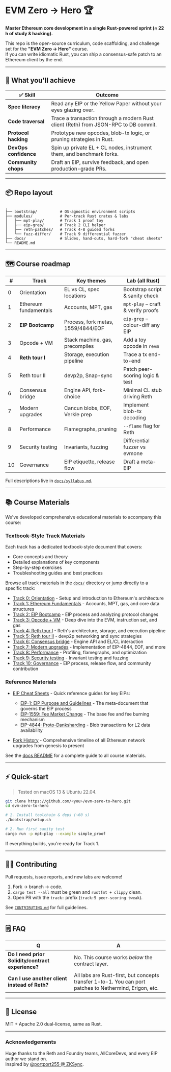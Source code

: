 # EVM Zero → Hero 🏆

**Master Ethereum core development in a single Rust-powered sprint (≈ 22 h of study & hacking).**

This repo is the open-source curriculum, code scaffolding, and challenge set for the **"EVM Zero → Hero"** course.  
If you can write idiomatic Rust, you can ship a consensus-safe patch to an Ethereum client by the end.

---

## 🎯  What you'll achieve

| ✅ Skill | Outcome |
|---------|---------|
| **Spec literacy** | Read any EIP or the Yellow Paper without your eyes glazing over. |
| **Code traversal** | Trace a transaction through a modern Rust client (Reth) from JSON-RPC to DB commit. |
| **Protocol hacking** | Prototype new opcodes, blob-tx logic, or pruning strategies in Rust. |
| **DevOps confidence** | Spin up private EL + CL nodes, instrument them, and benchmark forks. |
| **Community chops** | Draft an EIP, survive feedback, and open production-grade PRs. |

---

## 📦  Repo layout

```
.
├── bootstrap/          # OS-agnostic environment scripts
├── modules/            # Per-track Rust crates & labs
│   ├── mpt-play/       # Track 1 proof toy
│   ├── eip-grep/       # Track 2 CLI helper
│   ├── reth-patches/   # Track 4-8 guided forks
│   └── fuzz-differ/    # Track 9 differential fuzzer
├── docs/               # Slides, hand-outs, hard-fork "cheat sheets"
└── README.md
```

---

## 🗺️  Course roadmap

| # | Track | Key themes | Lab (all Rust) |
|---|-------|------------|----------------|
| 0 | Orientation | EL vs CL, spec locations | Bootstrap script & sanity check |
| 1 | Ethereum fundamentals | Accounts, MPT, gas | `mpt-play` – craft & verify proofs |
| 2 | **EIP Bootcamp** | Process, fork metas, 1559/4844/EOF | `eip-grep` – colour-diff any EIP |
| 3 | Opcode + VM | Stack machine, gas, precompiles | Add a toy opcode in `revm` |
| 4 | **Reth tour I** | Storage, execution pipeline | Trace a tx end-to-end |
| 5 | Reth tour II | devp2p, Snap-sync | Patch peer-scoring logic & test |
| 6 | Consensus bridge | Engine API, fork-choice | Minimal CL stub driving Reth |
| 7 | Modern upgrades | Cancun blobs, EOF, Verkle prep | Implement blob-tx decoding |
| 8 | Performance | Flamegraphs, pruning | `--flame` flag for Reth |
| 9 | Security testing | Invariants, fuzzing | Differential fuzzer vs evmone |
| 10 | Governance | EIP etiquette, release flow | Draft a meta-EIP |

Full descriptions live in [`docs/syllabus.md`](docs/syllabus.md).  

---

## 📚 Course Materials

We've developed comprehensive educational materials to accompany this course:

### Textbook-Style Track Materials

Each track has a dedicated textbook-style document that covers:
- Core concepts and theory
- Detailed explanations of key components
- Step-by-step exercises
- Troubleshooting guides and best practices

Browse all track materials in the [`docs/`](docs/) directory or jump directly to a specific track:

- [Track 0: Orientation](docs/track-0.md) - Setup and introduction to Ethereum's architecture
- [Track 1: Ethereum Fundamentals](docs/track-1.md) - Accounts, MPT, gas, and core data structures
- [Track 2: EIP Bootcamp](docs/track-2.md) - EIP process and analyzing protocol changes
- [Track 3: Opcode + VM](docs/track-3.md) - Deep dive into the EVM, instruction set, and gas
- [Track 4: Reth tour I](docs/track-4.md) - Reth's architecture, storage, and execution pipeline
- [Track 5: Reth tour II](docs/track-5.md) - devp2p networking and sync strategies
- [Track 6: Consensus bridge](docs/track-6.md) - Engine API and EL/CL interaction
- [Track 7: Modern upgrades](docs/track-7.md) - Implementation of EIP-4844, EOF, and more
- [Track 8: Performance](docs/track-8.md) - Profiling, flamegraphs, and optimization
- [Track 9: Security testing](docs/track-9.md) - Invariant testing and fuzzing
- [Track 10: Governance](docs/track-10.md) - EIP process, release flow, and community contribution

### Reference Materials

- [EIP Cheat Sheets](docs/eip-cheatsheets/) - Quick reference guides for key EIPs:
  - [EIP-1: EIP Purpose and Guidelines](docs/eip-cheatsheets/eip-1.md) - The meta-document that governs the EIP process
  - [EIP-1559: Fee Market Change](docs/eip-cheatsheets/eip-1559.md) - The base fee and fee burning mechanism
  - [EIP-4844: Proto-Danksharding](docs/eip-cheatsheets/eip-4844.md) - Blob transactions for L2 data availability
  
- [Fork History](docs/fork-history.md) - Comprehensive timeline of all Ethereum network upgrades from genesis to present

See the [docs README](docs/README.md) for a complete guide to all course materials.

---

## ⚡ Quick-start

> Tested on macOS 13 & Ubuntu 22.04.

```bash
git clone https://github.com/<you>/evm-zero-to-hero.git
cd evm-zero-to-hero

# 1. Install toolchain & deps (~60 s)
./bootstrap/setup.sh

# 2. Run first sanity test
cargo run -p mpt-play --example simple_proof
```

If everything builds, you're ready for Track 1.

---

## 👩‍💻  Contributing

Pull requests, issue reports, and new labs are welcome!

1. Fork → branch → code.
2. `cargo test --all` must be green and `rustfmt + clippy` clean.
3. Open PR with the `track:` prefix (`track:5 peer-scoring tweak`).

See [`CONTRIBUTING.md`](CONTRIBUTING.md) for full guidelines.

---

## 🗒️  FAQ

| Q | A |
|---|---|
| **Do I need prior Solidity/contract experience?** | No. This course works *below* the contract layer. |
| **Can I use another client instead of Reth?** | All labs are Rust-first, but concepts transfer 1-to-1. You can port patches to Nethermind, Erigon, etc. |

---

## 📜  License

MIT + Apache 2.0 dual-license, same as Rust.

---

### Acknowledgements

Huge thanks to the Reth and Foundry teams, AllCoreDevs, and every EIP author we stand on.  
Inspired by [@portport255 @ ZKSync](https://x.com/portport255/status/1916908567795535926).
